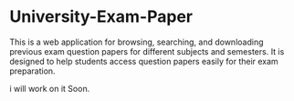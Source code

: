 # University-Exam-Paper



This is a web application for browsing, searching, and downloading previous exam question papers for different subjects and semesters. It is designed to help students access question papers easily for their exam preparation.

i will work on it Soon.

